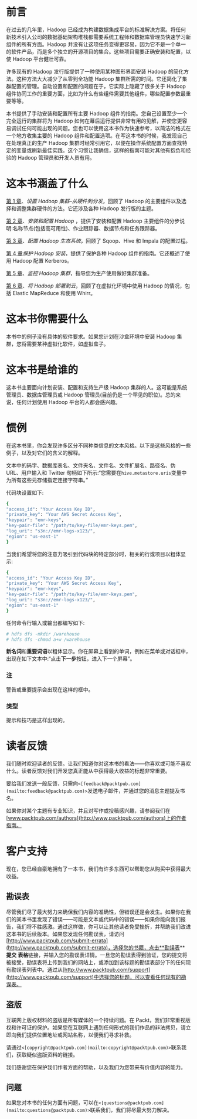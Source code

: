# 前言

在过去的几年里，Hadoop 已经成为构建数据集成平台的标准解决方案。将任何新技术引入公司的数据基础架构堆栈都需要系统工程师和数据库管理员快速学习新组件的所有方面。Hadoop 并没有让这项任务变得更容易，因为它不是一个单一的软件产品，而是多个独立的开源项目的集合。这些项目需要正确安装和配置，以使 Hadoop 平台健壮可靠。

许多现有的 Hadoop 发行版提供了一种使用某种图形界面安装 Hadoop 的简化方法。这种方法大大减少了从零到全功能 Hadoop 集群所需的时间。它还简化了集群配置的管理。自动设置和配置的问题在于，它实际上隐藏了很多关于 Hadoop 组件协同工作的重要方面，比如为什么有些组件需要其他组件，哪些配置参数最重要等等。

本书提供了手动安装和配置所有主要 Hadoop 组件的指南。您自己设置至少一个完全运行的集群将为 Hadoop 如何在幕后运行提供非常有用的见解，并使您更容易调试任何可能出现的问题。您也可以使用这本书作为快速参考，以简洁的格式在一个地方收集主要的 Hadoop 组件和配置选项。在写这本书的时候，我发现自己在处理真正的生产 Hadoop 集群时经常引用它，以便在操作系统配置方面查找特定的变量或刷新最佳实践。这个习惯让我确信，这样的指南可能对其他有抱负和经验的 Hadoop 管理员和开发人员有用。

# 这本书涵盖了什么

[第 1 章](1.html "Chapter 1. Setting Up Hadoop Cluster – from Hardware to Distribution")、*设置 Hadoop 集群–从硬件到分发*，回顾了 Hadoop 的主要组件以及选择和调整集群硬件的方法。它还涉及各种 Hadoop 发行版的主题。

[第 2 章](2.html "Chapter 2. Installing and Configuring Hadoop")、*安装和配置 Hadoop* ，提供了安装和配置 Hadoop 主要组件的分步说明:名称节点(包括高可用性)、作业跟踪器、数据节点和任务跟踪器。

[第 3 章](3.html "Chapter 3. Configuring the Hadoop Ecosystem")、*配置 Hadoop 生态系统*，回顾了 Sqoop、Hive 和 Impala 的配置过程。

[第 4 章](4.html "Chapter 4. Securing Hadoop Installation")*保护 Hadoop 安装*，提供了保护各种 Hadoop 组件的指南。它还概述了使用 Hadoop 配置 Kerberos。

[第 5 章](5.html "Chapter 5. Monitoring Hadoop Cluster")、*监控 Hadoop 集群*，指导您为生产使用做好集群准备。

[第 6 章](6.html "Chapter 6. Deploying Hadoop to the Cloud")、*将 Hadoop 部署到云*，回顾了在虚拟化环境中使用 Hadoop 的情况，包括 Elastic MapReduce 和使用 Whirr。

# 这本书你需要什么

本书中的例子没有具体的软件要求。如果您计划在沙盒环境中安装 Hadoop 集群，您将需要某种虚拟化软件，如虚拟盒子。

# 这本书是给谁的

这本书主要面向计划安装、配置和支持生产级 Hadoop 集群的人。这可能是系统管理员、数据库管理员或 Hadoop 管理员(目前仍是一个罕见的职位)。总的来说，任何计划使用 Hadoop 平台的人都会感兴趣。

# 惯例

在这本书里，你会发现许多区分不同种类信息的文本风格。以下是这些风格的一些例子，以及对它们的含义的解释。

文本中的码字、数据库表名、文件夹名、文件名、文件扩展名、路径名、伪 URL、用户输入和 Twitter 句柄如下所示:“您需要在`hive.metastore.uris`变量中为所有这些元存储指定连接字符串。”

代码块设置如下:

```sh
{
"access_id": "Your Access Key ID",
"private_key": "Your AWS Secret Access Key",
"keypair": "emr-keys",
"key-pair-file": "/path/to/key-file/emr-keys.pem",
"log_uri": "s3n://emr-logs-x123/",
"egion": "us-east-1"
}
```

当我们希望将您的注意力吸引到代码块的特定部分时，相关的行或项目以粗体显示:

```sh
{
"access_id": "Your Access Key ID",
"private_key": "Your AWS Secret Access Key",
"keypair": "emr-keys",
"key-pair-file": "/path/to/key-file/emr-keys.pem",
"log_uri": "s3n://emr-logs-x123/",
"egion": "us-east-1"
}
```

任何命令行输入或输出都编写如下:

```sh
# hdfs dfs -mkdir /warehouse
# hdfs dfs -chmod a+w /warehouse

```

**新名词**和**重要词语**以粗体显示。你在屏幕上看到的单词，例如在菜单或对话框中，出现在如下文本中:“点击**下一步**按钮，进入下一个屏幕”。

### 注

警告或重要提示会出现在这样的框中。

### 类型

提示和技巧是这样出现的。

# 读者反馈

我们随时欢迎读者的反馈。让我们知道你对这本书的看法——你喜欢或可能不喜欢什么。读者反馈对我们开发您真正能从中获得最大收益的标题非常重要。

要给我们发送一般反馈，只需向`<[feedback@packtpub.com](mailto:feedback@packtpub.com)>`发送电子邮件，并通过您的消息主题提及书名。

如果你对某个主题有专业知识，并且对写作或投稿感兴趣，请参阅我们在[www.packtpub.com/authors](http://www.packtpub.com/authors)上的作者指南。

# 客户支持

现在，您已经自豪地拥有了一本书，我们有许多东西可以帮助您从购买中获得最大收益。

## 勘误表

尽管我们尽了最大努力来确保我们内容的准确性，但错误还是会发生。如果你在我们的某本书里发现了错误——可能是文本或代码中的错误——如果你能向我们报告，我们将不胜感激。通过这样做，你可以让其他读者免受挫折，并帮助我们改进这本书的后续版本。如果您发现任何勘误表，请访问[http://www.packtpub.com/submit-errata](http://www.packtpub.com/submit-errata)，选择您的书籍，点击**勘误表** **提交** **表格**链接，并输入您的勘误表详情。一旦您的勘误表得到验证，您的提交将被接受，勘误表将上传到我们的网站上，或添加到该标题的勘误表部分下的任何现有勘误表列表中。通过从[http://www.packtpub.com/support](http://www.packtpub.com/support)中选择您的标题，可以查看任何现有的勘误表。

## 盗版

互联网上版权材料的盗版是所有媒体的一个持续问题。在 Packt，我们非常重视版权和许可证的保护。如果您在互联网上遇到任何形式的我们作品的非法拷贝，请立即向我们提供位置地址或网站名称，以便我们寻求补救。

请通过`<[copyright@packtpub.com](mailto:copyright@packtpub.com)>`联系我们，获取疑似盗版资料的链接。

我们感谢您在保护我们作者方面的帮助，以及我们为您带来有价值内容的能力。

## 问题

如果您对本书的任何方面有问题，可以在`<[questions@packtpub.com](mailto:questions@packtpub.com)>`联系我们，我们将尽最大努力解决。